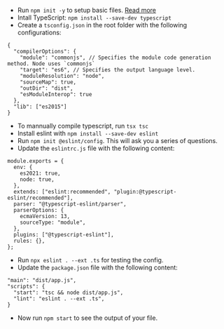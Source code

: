 - Run `npm init -y` to setup basic files. [Read more](https://docs.npmjs.com/cli/v8/commands/npm-init)
- Intall TypeScript: `npm install --save-dev typescript`
- Create a `tsconfig.json` in the root folder with the following configurations:
```
{
  "compilerOptions": {
    "module": "commonjs", // Specifies the module code generation method. Node uses `commonjs`
    "target": "es6", // Specifies the output language level.
    "moduleResolution": "node",
    "sourceMap": true,
    "outDir": "dist",
    "esModuleInterop": true
  },
  "lib": ["es2015"]
}
```
- To mannually compile typescript, run `tsx tsc`
- Install eslint with `npm install --save-dev eslint`
- Run `npm init @eslint/config`. This will ask you a series of questions.
- Update the `eslintrc.js` file with the following content:
```
module.exports = {
  env: {
    es2021: true,
    node: true,
  },
  extends: ["eslint:recommended", "plugin:@typescript-eslint/recommended"],
  parser: "@typescript-eslint/parser",
  parserOptions: {
    ecmaVersion: 13,
    sourceType: "module",
  },
  plugins: ["@typescript-eslint"],
  rules: {},
};
```
- Run `npx eslint . --ext .ts` for testing the config.
- Update the `package.json` file with the following content:
```
"main": "dist/app.js",
"scripts": {
  "start": "tsc && node dist/app.js",
  "lint": "eslint . --ext .ts",  
}
```
- Now run `npm start` to see the output of your file.
